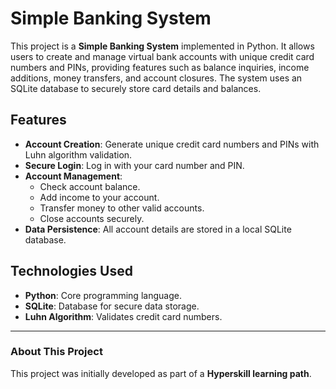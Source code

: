 # Simple Banking System

This project is a **Simple Banking System** implemented in Python. It allows users to create and manage virtual bank accounts with unique credit card numbers and PINs, providing features such as balance inquiries, income additions, money transfers, and account closures. The system uses an SQLite database to securely store card details and balances.

## Features

- **Account Creation**: Generate unique credit card numbers and PINs with Luhn algorithm validation.
- **Secure Login**: Log in with your card number and PIN.
- **Account Management**:
  - Check account balance.
  - Add income to your account.
  - Transfer money to other valid accounts.
  - Close accounts securely.
- **Data Persistence**: All account details are stored in a local SQLite database.

## Technologies Used

- **Python**: Core programming language.
- **SQLite**: Database for secure data storage.
- **Luhn Algorithm**: Validates credit card numbers.

---

### About This Project

This project was initially developed as part of a **Hyperskill learning path**. 
